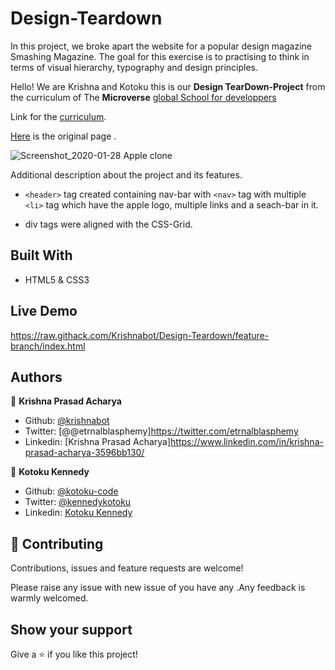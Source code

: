 # Design-Teardown

In this project, we broke apart the website for a popular design magazine Smashing Magazine. The goal for this exercise is to practising to think in terms of visual hierarchy, typography and design principles.

Hello! We are  Krishna and Kotoku this is our **Design TearDown-Project** from the curriculum of The **Microverse** [global School for developpers](https://www.microverse.org/)

Link for the [curriculum](https://www.theodinproject.com/courses/html5-and-css3/lessons/design-teardown).

[Here](https://www.smashingmagazine.com/) is the original page .

![Screenshot_2020-01-28 Apple clone](https://user-images.githubusercontent.com/40334904/74321935-38729080-4dab-11ea-9130-81a55bcadc19.PNG)

Additional description about the project and its features.

- `<header>` tag created containing nav-bar with `<nav>` tag with multiple `<li>` tag which have the apple logo, multiple links and a seach-bar in it.


- div tags   were aligned with the CSS-Grid.


## Built With

- HTML5 & CSS3

## Live Demo
https://raw.githack.com/Krishnabot/Design-Teardown/feature-branch/index.html


## Authors

👤 **Krishna Prasad Acharya**

- Github: [@krishnabot](https://github.com/Krishnabot)
- Twitter: [@@etrnalblasphemy]https://twitter.com/etrnalblasphemy
- Linkedin: [Krishna Prasad Acharya]https://www.linkedin.com/in/krishna-prasad-acharya-3596bb130/

👤 **Kotoku Kennedy**

- Github: [@kotoku-code](https://github.com/kotoku-code)
- Twitter: [@kennedykotoku](https://twitter.com/kennedykotoku)
- Linkedin: [Kotoku Kennedy](www.linkedin.com/in/kotoku-kennedy-5b04a9128)


## 🤝 Contributing

Contributions, issues and feature requests are welcome!

Please raise any issue with new issue of you have any .Any feedback is warmly welcomed.

## Show your support

Give a ⭐️ if you like this project!
